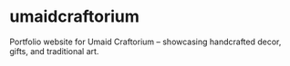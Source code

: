 # umaidcraftorium
Portfolio website for Umaid Craftorium – showcasing handcrafted decor, gifts, and traditional art.
